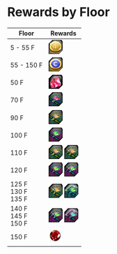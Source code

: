 # Rewards by Floor

| Floor | Rewards |
| - | - |
| 5 - 55 F | ![](../_images/cnormal.png) |
| 55 - 150 F | ![](../_images/ccoins.png) |
| 50 F | ![](../_images/itemcc50.png) |
| 70 F | ![](../_images/itemcc70.png) |
| 90 F | ![](../_images/itemcc90.png) |
| 100 F | ![](../_images/itemcc100.png) |
| 110 F | ![](../_images/itemcc90.png) ![](../_images/itemcc110.png) |
| 120 F | ![](../_images/itemcc100.png) ![](../_images/itemcc120.png) |
| 125 F <br> 130 F <br> 135 F | ![](../_images/itemcc110.png) ![](../_images/itemcc130.png) |
| 140 F <br> 145 F <br> 150 F | ![](../_images/itemcc120.png) ![](../_images/itemcc150.png) |
| 150 F | ![](../_images/itemcc150r.png) |